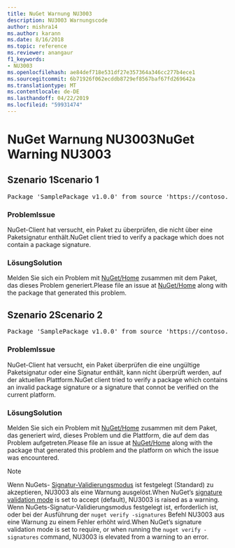 ```yaml
---
title: NuGet Warnung NU3003
description: NU3003 Warnungscode
author: mishra14
ms.author: karann
ms.date: 8/16/2018
ms.topic: reference
ms.reviewer: anangaur
f1_keywords:
- NU3003
ms.openlocfilehash: ae84def718e531df27e357364a346cc277b4ece1
ms.sourcegitcommit: 6b71926f062ecddb8729ef8567baf67fd269642a
ms.translationtype: MT
ms.contentlocale: de-DE
ms.lasthandoff: 04/22/2019
ms.locfileid: "59931474"
---
```

# <a name="nuget-warning-nu3003"></a><span data-ttu-id="99d4c-103">NuGet Warnung NU3003</span><span class="sxs-lookup"><span data-stu-id="99d4c-103">NuGet Warning NU3003</span></span>

## <a name="scenario-1"></a><span data-ttu-id="99d4c-104">Szenario 1</span><span class="sxs-lookup"><span data-stu-id="99d4c-104">Scenario 1</span></span>

<pre>Package 'SamplePackage v1.0.0' from source 'https://contoso.com/index.json': The package is not signed. Unable to verify signature from an unsigned package.</pre>

### <a name="issue"></a><span data-ttu-id="99d4c-105">Problem</span><span class="sxs-lookup"><span data-stu-id="99d4c-105">Issue</span></span>

<span data-ttu-id="99d4c-106">NuGet-Client hat versucht, ein Paket zu überprüfen, die nicht über eine Paketsignatur enthält.</span><span class="sxs-lookup"><span data-stu-id="99d4c-106">NuGet client tried to verify a package which does not contain a package signature.</span></span>


### <a name="solution"></a><span data-ttu-id="99d4c-107">Lösung</span><span class="sxs-lookup"><span data-stu-id="99d4c-107">Solution</span></span>

<span data-ttu-id="99d4c-108">Melden Sie sich ein Problem mit [NuGet/Home](https://github.com/NuGet/Home/issues) zusammen mit dem Paket, das dieses Problem generiert.</span><span class="sxs-lookup"><span data-stu-id="99d4c-108">Please file an issue at [NuGet/Home](https://github.com/NuGet/Home/issues) along with the package that generated this problem.</span></span>



## <a name="scenario-2"></a><span data-ttu-id="99d4c-109">Szenario 2</span><span class="sxs-lookup"><span data-stu-id="99d4c-109">Scenario 2</span></span>

<pre>Package 'SamplePackage v1.0.0' from source 'https://contoso.com/index.json': The package signature is invalid or cannot be verified on this platform.</pre>

### <a name="issue"></a><span data-ttu-id="99d4c-110">Problem</span><span class="sxs-lookup"><span data-stu-id="99d4c-110">Issue</span></span>

<span data-ttu-id="99d4c-111">NuGet-Client hat versucht, ein Paket überprüfen die eine ungültige Paketsignatur oder eine Signatur enthält, kann nicht überprüft werden, auf der aktuellen Plattform.</span><span class="sxs-lookup"><span data-stu-id="99d4c-111">NuGet client tried to verify a package which contains an invalid package signature or a signature that connot be verified on the current platform.</span></span>


### <a name="solution"></a><span data-ttu-id="99d4c-112">Lösung</span><span class="sxs-lookup"><span data-stu-id="99d4c-112">Solution</span></span>

<span data-ttu-id="99d4c-113">Melden Sie sich ein Problem mit [NuGet/Home](https://github.com/NuGet/Home/issues) zusammen mit dem Paket, das generiert wird, dieses Problem und die Plattform, die auf dem das Problem aufgetreten.</span><span class="sxs-lookup"><span data-stu-id="99d4c-113">Please file an issue at [NuGet/Home](https://github.com/NuGet/Home/issues) along with the package that generated this problem and the platform on which the issue was encountered.</span></span>

> [!Note]
> <span data-ttu-id="99d4c-114">Wenn NuGets- [Signatur-Validierungsmodus](https://docs.microsoft.com/en-us/nuget/consume-packages/installing-signed-packages#configure-package-signature-requirements) ist festgelegt (Standard) zu akzeptieren, NU3003 als eine Warnung ausgelöst.</span><span class="sxs-lookup"><span data-stu-id="99d4c-114">When NuGet’s [signature validation mode](https://docs.microsoft.com/en-us/nuget/consume-packages/installing-signed-packages#configure-package-signature-requirements) is set to accept (default), NU3003 is raised as a warning.</span></span> <span data-ttu-id="99d4c-115">Wenn NuGets-Signatur-Validierungsmodus festgelegt ist, erforderlich ist, oder bei der Ausführung der `nuget verify -signatures` Befehl NU3003 aus eine Warnung zu einem Fehler erhöht wird.</span><span class="sxs-lookup"><span data-stu-id="99d4c-115">When NuGet’s signature validation mode is set to require, or when running the `nuget verify -signatures` command, NU3003 is elevated from a warning to an error.</span></span> 

